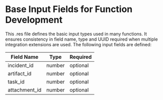 # Base Input Fields for Function Development

This .res file defines the basic input types used in many functions. It ensures consistency in field name, type and UUID 
required when multiple integration extensions are used. The following input fields are defined:


| Field Name | Type | Required |
| ---------- | ---- | -------- |
| incident_id | number | optional |
| artifact_id | number | optional |
| task_id | number | optional |
| attachment_id | number | optional |

